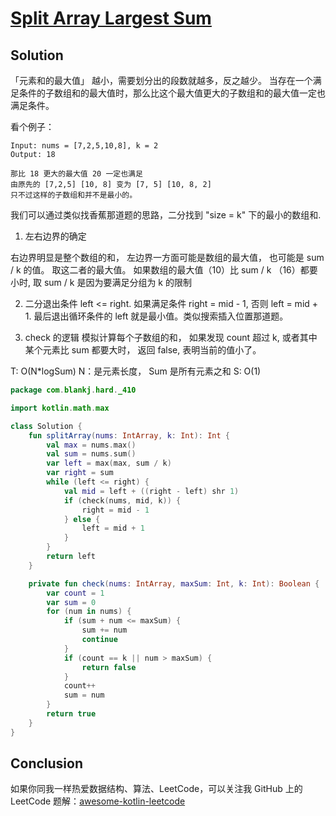 # [Split Array Largest Sum][title]

## Solution
「元素和的最大值」 越小，需要划分出的段数就越多，反之越少。
当存在一个满足条件的子数组和的最大值时，那么比这个最大值更大的子数组和的最大值一定也满足条件。

看个例子：
```text
Input: nums = [7,2,5,10,8], k = 2
Output: 18

那比 18 更大的最大值 20 一定也满足
由原先的 [7,2,5] [10, 8] 变为 [7, 5] [10, 8, 2]
只不过这样的子数组和并不是最小的。
```

我们可以通过类似找香蕉那道题的思路，二分找到 "size = k" 下的最小的数组和.

1. 左右边界的确定

右边界明显是整个数组的和，
左边界一方面可能是数组的最大值， 也可能是 sum / k 的值。 取这二者的最大值。
如果数组的最大值（10）比 sum / k （16）都要小时, 取 sum / k 是因为要满足分组为 k 的限制

2. 二分退出条件
left <= right. 如果满足条件 right = mid - 1, 否则 left = mid + 1.
最后退出循环条件的 left 就是最小值。类似搜索插入位置那道题。

3. check 的逻辑
模拟计算每个子数组的和， 如果发现 count 超过 k, 或者其中某个元素比 sum 都要大时， 返回 false, 表明当前的值小了。

T: O(N*logSum) N：是元素长度， Sum 是所有元素之和
S: O(1)

```kotlin
package com.blankj.hard._410

import kotlin.math.max

class Solution {
    fun splitArray(nums: IntArray, k: Int): Int {
        val max = nums.max()
        val sum = nums.sum()
        var left = max(max, sum / k)
        var right = sum
        while (left <= right) {
            val mid = left + ((right - left) shr 1)
            if (check(nums, mid, k)) {
                right = mid - 1
            } else {
                left = mid + 1
            }
        }
        return left
    }

    private fun check(nums: IntArray, maxSum: Int, k: Int): Boolean {
        var count = 1
        var sum = 0
        for (num in nums) {
            if (sum + num <= maxSum) {
                sum += num
                continue
            }
            if (count == k || num > maxSum) {
                return false
            }
            count++
            sum = num
        }
        return true
    }
}

```
## Conclusion

如果你同我一样热爱数据结构、算法、LeetCode，可以关注我 GitHub 上的 LeetCode 题解：[awesome-kotlin-leetcode][akl]



[title]: https://leetcode.cn/problems/split-array-largest-sum/description/?company_slug=google
[akl]: https://github.com/NightXlt/awesome-kotlin-leetcode
